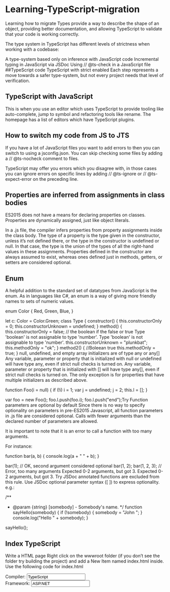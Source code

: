 # Learning-TypeScript-migration
Learning how to migrate 
Types provide a way to describe the shape of an object, providing better documentation, and allowing 
TypeScript to validate that your code is working correctly.

The type system in TypeScript has different levels of strictness when working with a codebase:

A type-system based only on inference with JavaScript code
Incremental typing in JavaScript via JSDoc
Using // @ts-check in a JavaScript file
##TypeScript code
TypeScript with strict enabled
Each step represents a move towards a safer type-system, but not every project needs that level of verification.

## TypeScript with JavaScript
This is when you use an editor which uses TypeScript to provide tooling like auto-complete, jump to symbol and refactoring tools like rename. The homepage has a list of editors which have TypeScript plugins.

## How to switch my code from JS to JTS
If you have a lot of JavaScript files you want to add errors to then you can switch to using a jsconfig.json. You can skip checking some files by adding a // @ts-nocheck comment to files.

TypeScript may offer you errors which you disagree with, in those cases you can ignore errors on specific lines by adding // @ts-ignore or // @ts-expect-error on the preceding line.
## Properties are inferred from assignments in class bodies
ES2015 does not have a means for declaring properties on classes. Properties are dynamically assigned, just like object literals.

In a .js file, the compiler infers properties from property assignments inside the class body. The type of a property is the type given in the constructor, unless it’s not defined there, or the type in the constructor is undefined or null. In that case, the type is the union of the types of all the right-hand values in these assignments. Properties defined in the constructor are always assumed to exist, whereas ones defined just in methods, getters, or setters are considered optional.
## Enum
A helpful addition to the standard set of datatypes from JavaScript is the enum. As in languages like C#, an enum is a way of giving more friendly names to sets of numeric values.

enum Color {
  Red,
  Green,
  Blue,
}

let c: Color = Color.Green;
class Type {
  constructor() {
    this.constructorOnly = 0;
    this.constructorUnknown = undefined;
  }
  method() {
    this.constructorOnly = false;
    // the boolean if the false or true
Type 'boolean' is not assignable to type 'number'.
Type 'boolean' is not assignable to type 'number'.
    this.constructorUnknown = "plunkbat"; 
    this.methodOnly = "ok"; 
  }
  method2() {
  //Boleean true
    this.methodOnly = true; 
  }
null, undefined, and empty array initializers are of type any or any[]
Any variable, parameter or property that is initialized with null or undefined will have type any, even if strict null checks is turned on. Any variable, parameter or property that is initialized with [] will have type any[], even if strict null checks is turned on. The only exception is for properties that have multiple initializers as described above.

function Foo(i = null) {
  if (!i) i = 1;
  var j = undefined;
  j = 2;
  this.l = [];
}

var foo = new Foo();
foo.l.push(foo.i);
foo.l.push("end");Try
Function parameters are optional by default
Since there is no way to specify optionality on parameters in pre-ES2015 Javascript, all function parameters in .js file are considered optional. Calls with fewer arguments than the declared number of parameters are allowed.

It is important to note that it is an error to call a function with too many arguments.

For instance:

function bar(a, b) {
  console.log(a + " " + b);
}

bar(1); // OK, second argument considered optional
bar(1, 2);
bar(1, 2, 3); // Error, too many arguments
Expected 0-2 arguments, but got 3.
Expected 0-2 arguments, but got 3.
Try
JSDoc annotated functions are excluded from this rule. Use JSDoc optional parameter syntax ([ ]) to express optionality. e.g.:

/**
 * @param {string} [somebody] - Somebody's name.
 */
function sayHello(somebody) {
  if (!somebody) {
    somebody = "John ";
  }
  console.log("Hello " + somebody);
}

sayHello();

## Index TypeScript
Write a HTML page
Right click on the wwwroot folder (if you don’t see the folder try building the project) and add a New Item named index.html inside. Use the following code for index.html

<!DOCTYPE html>
<html>
<head>
    <meta charset="utf-8" />
    <script src="scripts/app.js"></script>
    <title></title>
</head>
<body>
    <div id="message"></div>
    <div>
        Compiler: <input id="compiler" value="TypeScript" onkeyup="document.getElementById('message').innerText = sayHello()" /><br />
        Framework: <input id="framework" value="ASP.NET" onkeyup="document.getElementById('message').innerText = sayHello()" />
    </div>
</body>
</html>
